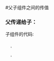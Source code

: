 #父子组件之间的传值

  ### 父传递给子：
  <p>子组件的代码:</p>
  <pre><code>
  '
  <script>
      export default {
          data () {
              return {}
          },
          methods: {},
          props: {
              inputValue: ''
          },
          watch: {}
      }
  </script>
  '
  </code></pre>